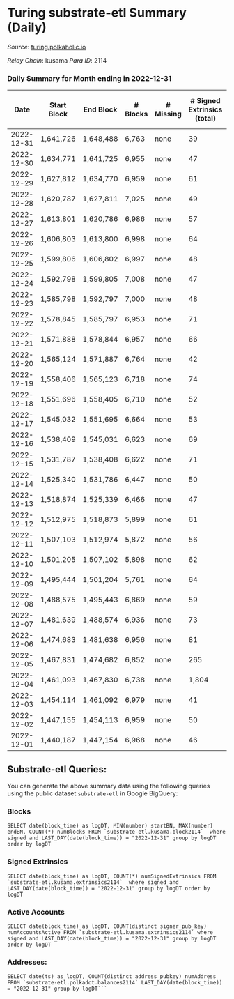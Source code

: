 # Turing substrate-etl Summary (Daily)

_Source_: [turing.polkaholic.io](https://turing.polkaholic.io)

*Relay Chain*: kusama
*Para ID*: 2114



### Daily Summary for Month ending in 2022-12-31


| Date | Start Block | End Block | # Blocks | # Missing | # Signed Extrinsics (total) | # Active Accounts | # Addresses with Balances | # Events | # Transfers | # XCM Transfers In | # XCM Transfers Out |
| ---- | ----------- | --------- | -------- | --------- | --------------------------- | ----------------- | ------------------------- | -------- | ----------- | ------------------ | ------------------- |
| 2022-12-31 | 1,641,726 | 1,648,488 | 6,763 | none | 39 | 32 | 1,716 | 38,094 | 6  |   | 4  |
| 2022-12-30 | 1,634,771 | 1,641,725 | 6,955 | none | 47 | 37 | 1,716 | 39,008 | 8  |   | 5  |
| 2022-12-29 | 1,627,812 | 1,634,770 | 6,959 | none | 61 | 43 | 1,716 | 41,373 | 11  |   | 5  |
| 2022-12-28 | 1,620,787 | 1,627,811 | 7,025 | none | 49 | 36 | 1,716 | 41,332 | 9  |   | 5  |
| 2022-12-27 | 1,613,801 | 1,620,786 | 6,986 | none | 57 | 48 | 1,713 | 39,039 | 11  |   | 6  |
| 2022-12-26 | 1,606,803 | 1,613,800 | 6,998 | none | 64 | 47 | 1,710 | 41,319 | 8  |   | 4  |
| 2022-12-25 | 1,599,806 | 1,606,802 | 6,997 | none | 48 | 39 |  | 41,344 | 10  |   | 5  |
| 2022-12-24 | 1,592,798 | 1,599,805 | 7,008 | none | 47 | 43 |  | 39,078 | 5  |   | 2  |
| 2022-12-23 | 1,585,798 | 1,592,797 | 7,000 | none | 48 | 39 |  | 41,309 | 8  |   | 3  |
| 2022-12-22 | 1,578,845 | 1,585,797 | 6,953 | none | 71 | 46 |  | 41,361 | 19  |   | 12  |
| 2022-12-21 | 1,571,888 | 1,578,844 | 6,957 | none | 66 | 48 |  | 39,069 | 14  |   | 5  |
| 2022-12-20 | 1,565,124 | 1,571,887 | 6,764 | none | 42 | 36 |  | 40,624 | 3  |   | 3  |
| 2022-12-19 | 1,558,406 | 1,565,123 | 6,718 | none | 74 | 45 |  | 38,371 | 13  |   | 6  |
| 2022-12-18 | 1,551,696 | 1,558,405 | 6,710 | none | 52 | 41 | 1,711 | 38,105 | 6  |   | 4  |
| 2022-12-17 | 1,545,032 | 1,551,695 | 6,664 | none | 53 | 39 | 1,711 | 37,940 | 2  |   | 1  |
| 2022-12-16 | 1,538,409 | 1,545,031 | 6,623 | none | 69 | 53 | 1,711 | 37,937 | 19  | 1  | 7  |
| 2022-12-15 | 1,531,787 | 1,538,408 | 6,622 | none | 71 | 45 | 1,705 | 37,796 | 7  |   | 2  |
| 2022-12-14 | 1,525,340 | 1,531,786 | 6,447 | none | 50 | 45 | 1,706 | 35,768 | 6  |   | 3  |
| 2022-12-13 | 1,518,874 | 1,525,339 | 6,466 | none | 47 | 34 | 1,706 | 37,303 | 6  |   | 4  |
| 2022-12-12 | 1,512,975 | 1,518,873 | 5,899 | none | 61 | 48 | 1,706 | 31,793 | 9  |   | 3  |
| 2022-12-11 | 1,507,103 | 1,512,974 | 5,872 | none | 56 | 46 |  | 33,783 | 7  |   | 3  |
| 2022-12-10 | 1,501,205 | 1,507,102 | 5,898 | none | 62 | 43 | 1,706 | 33,904 | 3  |   | 3  |
| 2022-12-09 | 1,495,444 | 1,501,204 | 5,761 | none | 64 | 39 | 1,706 | 33,534 | 5  |   | 3  |
| 2022-12-08 | 1,488,575 | 1,495,443 | 6,869 | none | 59 | 46 | 1,704 | 37,817 | 12  | 1  | 5  |
| 2022-12-07 | 1,481,639 | 1,488,574 | 6,936 | none | 73 | 51 | 1,704 | 40,100 | 11  |   | 7  |
| 2022-12-06 | 1,474,683 | 1,481,638 | 6,956 | none | 81 | 60 | 1,704 | 37,950 | 20  |   | 8  |
| 2022-12-05 | 1,467,831 | 1,474,682 | 6,852 | none | 265 | 163 | 1,703 | 40,963 | 1,003  |   | 23  |
| 2022-12-04 | 1,461,093 | 1,467,830 | 6,738 | none | 1,804 | 44 | 1,699 | 50,436 | 468  |   | 6  |
| 2022-12-03 | 1,454,114 | 1,461,092 | 6,979 | none | 41 | 34 | 1,695 | 39,133 | 7  |   | 5  |
| 2022-12-02 | 1,447,155 | 1,454,113 | 6,959 | none | 50 | 45 | 1,695 | 37,080 | 11  |   | 4  |
| 2022-12-01 | 1,440,187 | 1,447,154 | 6,968 | none | 46 | 39 | 1,694 | 39,085 | 6  |   | 3  |

## Substrate-etl Queries:
You can generate the above summary data using the following queries using the public dataset `substrate-etl` in Google BigQuery:


### Blocks
```
SELECT date(block_time) as logDT, MIN(number) startBN, MAX(number) endBN, COUNT(*) numBlocks FROM `substrate-etl.kusama.block2114`  where signed and LAST_DAY(date(block_time)) = "2022-12-31" group by logDT order by logDT
```


### Signed Extrinsics
```
SELECT date(block_time) as logDT, COUNT(*) numSignedExtrinsics FROM `substrate-etl.kusama.extrinsics2114`  where signed and LAST_DAY(date(block_time)) = "2022-12-31" group by logDT order by logDT
```


### Active Accounts
```
SELECT date(block_time) as logDT, COUNT(distinct signer_pub_key) numAccountsActive FROM `substrate-etl.kusama.extrinsics2114` where signed and LAST_DAY(date(block_time)) = "2022-12-31" group by logDT order by logDT
```


### Addresses:
```
SELECT date(ts) as logDT, COUNT(distinct address_pubkey) numAddress FROM `substrate-etl.polkadot.balances2114` LAST_DAY(date(block_time)) = "2022-12-31" group by logDT```

